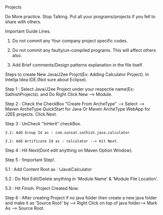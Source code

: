 Projects

Do More practice. Stop Talking. Put all your programs/projects if you fell to share with others.

Important Guide Lines.

1. Do not commit any Your company project specific codes.

2. Do not commit any faulty/un-compiled programs. This will affect others also.

3. Add Brief comments/Design patterns explanation in the file itself.

Steps to create New Java/J2ee Projct(Ex: Adding Calculator Project). In Intelija Idea IDE.(Not sure about Eclipse).

Step 1 : Select Java/J2ee Project under your respectie name(Ex: SathishProjects). and Do Right Click New --> Module. 

Step 2 : Check the CheckBox "Create From ArcheType" --> Select --> Maven ArcheType QuickStart for Java Or Maven ArcheType WebApp for J2EE projects. Click Next. 

Step 3 : UnCheck "InHerit" checkBox. 

    3.1: Add Group Id as : com.sunsat.sathish.java.calculator 
    
    3.2: Add Artificate Id as : calculator --> Hit Next. 

Step 4 : Hit Next(Dont edit anything on Maven Option Window).

Step 5 : !Important Step!. 

   5.1 : Add Content Root as : <givenfullPath>\Java\Calculator 
    
   5.2 : Do Not Edit/Delete anything in 'Module Name' & 'Module File Location'. 
   
   5.3 : Hit Finish. Project Created Now.

Step 6 : After creating Project if no java folder then create a new java folder and make it as 'Source Root' by --> Right Click on top of java folder--> Mark As --> Source Root.
